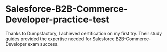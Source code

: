 # Salesforce-B2B-Commerce-Developer-practice-test
Thanks to Dumpsfactory, I achieved certification on my first try. Their study guides provided the expertise needed for Salesforce B2B-Commerce-Developer exam success.
